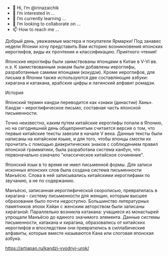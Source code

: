 - 👋 Hi, I’m @irinazaichik
- 👀 I’m interested in ...
- 🌱 I’m currently learning ...
- 💞️ I’m looking to collaborate on ...
- 📫 How to reach me ...

Добрый день, уважаемые мастера и покупатели Ярмарки! Под занавес недели Японии хочу представить Вам историю возникновения японских иероглифов, виды их прочтения и классификацию. Приятного чтения!

Японские иероглифы были заимствованы японцами в Китае в V-VI вв. н.э. К заимствованным знакам были добавлены иероглифы, разработанные самими японцами (кокудзи). Кроме иероглифов, для письма в Японии также используются две составляющие азбуки: хирагана и катакана, арабские цифры и латинский алфавит ромадзи.

История

Японский термин кандзи переводится как «знаки (династии) Хань». Кандзи – иероглифическое письмо, составная часть японской письменности.

Точно неизвестно, каким путем китайские иероглифы попали в Японию, но на сегодняшний день общепринятым считается версия о том, что первые китайские тексты завезли в начале V века. Данные тексты были написаны на китайском языке, и для того, чтобы японцы смогли их прочитать с помощью диакритических знаков с соблюдением правил японской грамматики, была разработана система канбун, что первоначально означало "классическое китайское сочинение".

Японский язык в то время не имел письменной формы. Для записи исконных японских слов была создана система письменности Манъёсю. Слова в ней записывались китайскими иероглифами по звучанию, а не по содержанию.

Манъёсю, записанная иероглифической скорописью, превратилась в хирагана - систему письменности для женщин, которым высшее образование было почти недоступно. Большинство литературных памятников эпохи Хэйан с женским авторством были записаны хираганой. Параллельно возникла катакана: учащиеся из монастырей упрощали Манъёсю до единого значимого элемента. Данные системы письменности, катакана и хирагана, образовались от китайских иероглифов и впоследствии они превратились в силлабические алфавиты, которые вместе называются Кана или слоговая японская азбука.
<!---
irinazaichik/irinazaichik is a ✨ special ✨ repository because its `README.md` (this file) appears on your GitHub profile.
You can click the Preview link to take a look at your changes.
--->
https://artjapan.ru/kandzi-vvodnyj-urok/
